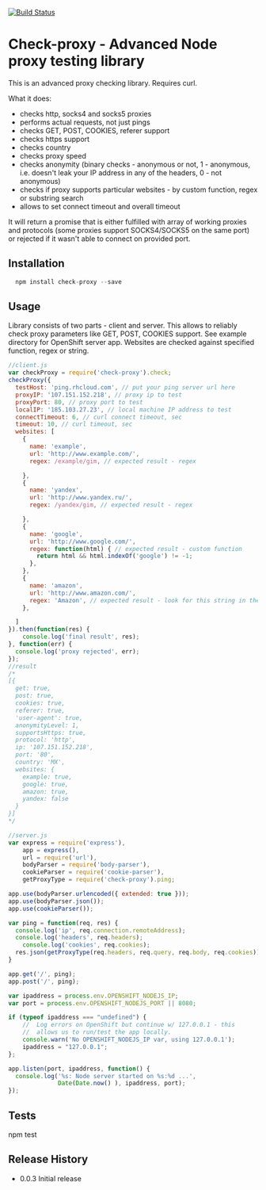 [![Build Status](https://travis-ci.org/256cats/check-proxy.svg?branch=master)](https://travis-ci.org/256cats/check-proxy)
# Check-proxy - Advanced Node proxy testing library

This is an advanced proxy checking library. Requires curl.

What it does:
 * checks http, socks4 and socks5 proxies
 * performs actual requests, not just pings
 * checks GET, POST, COOKIES, referer support
 * checks https support
 * checks country
 * checks proxy speed
 * checks anonymity (binary checks - anonymous or not, 1 - anonymous, i.e. doesn't leak your IP address in any of the headers, 0 - not anonymous)
 * checks if proxy supports particular websites - by custom function, regex or substring search
 * allows to set connect timeout and overall timeout

It will return a promise that is either fulfilled with array of working proxies and protocols (some proxies support SOCKS4/SOCKS5 on the same port) or rejected if it wasn't able to connect on provided port.

## Installation

````javascript
  npm install check-proxy --save
````

## Usage

Library consists of two parts - client and server. This allows to reliably check proxy parameters like GET, POST, COOKIES support. See example directory for OpenShift server app. Websites are checked against specified function, regex or string.

````javascript
//client.js
var checkProxy = require('check-proxy').check;
checkProxy({
  testHost: 'ping.rhcloud.com', // put your ping server url here
  proxyIP: '107.151.152.218', // proxy ip to test
  proxyPort: 80, // proxy port to test
  localIP: '185.103.27.23', // local machine IP address to test
  connectTimeout: 6, // curl connect timeout, sec
  timeout: 10, // curl timeout, sec
  websites: [
    {
      name: 'example',
      url: 'http://www.example.com/',
      regex: /example/gim, // expected result - regex

    },
    {
      name: 'yandex',
      url: 'http://www.yandex.ru/',
      regex: /yandex/gim, // expected result - regex

    },
    {
      name: 'google',
      url: 'http://www.google.com/',
      regex: function(html) { // expected result - custom function
        return html && html.indexOf('google') != -1;
      },
    },
    {
      name: 'amazon',
      url: 'http://www.amazon.com/',
      regex: 'Amazon', // expected result - look for this string in the output
    },

  ]
}).then(function(res) {
	console.log('final result', res);
}, function(err) {
  console.log('proxy rejected', err);
});
//result
/*
[{
  get: true,
  post: true,
  cookies: true,
  referer: true,
  'user-agent': true,
  anonymityLevel: 1,
  supportsHttps: true,
  protocol: 'http',
  ip: '107.151.152.218',
  port: '80',
  country: 'MX',
  websites: {
    example: true,
    google: true,
    amazon: true,
    yandex: false
  }
}]
*/

````

````javascript
//server.js
var express = require('express'),
    app = express(),
    url = require('url'),
    bodyParser = require('body-parser'),
    cookieParser = require('cookie-parser'),
    getProxyType = require('check-proxy').ping;

app.use(bodyParser.urlencoded({ extended: true }));
app.use(bodyParser.json());
app.use(cookieParser());

var ping = function(req, res) {
  console.log('ip', req.connection.remoteAddress);
  console.log('headers', req.headers);
	console.log('cookies', req.cookies);
  res.json(getProxyType(req.headers, req.query, req.body, req.cookies));
}

app.get('/', ping);
app.post('/', ping);

var ipaddress = process.env.OPENSHIFT_NODEJS_IP;
var port = process.env.OPENSHIFT_NODEJS_PORT || 8080;

if (typeof ipaddress === "undefined") {
    //  Log errors on OpenShift but continue w/ 127.0.0.1 - this
    //  allows us to run/test the app locally.
    console.warn('No OPENSHIFT_NODEJS_IP var, using 127.0.0.1');
    ipaddress = "127.0.0.1";
};

app.listen(port, ipaddress, function() {
  console.log('%s: Node server started on %s:%d ...',
              Date(Date.now() ), ipaddress, port);
});
````

## Tests

  npm test

## Release History

* 0.0.3 Initial release
